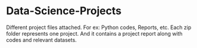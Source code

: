 # Data-Science-Projects
Different project files attached. For ex: Python codes, Reports, etc.
Each zip folder represents one project. And it contains a project report along with codes and relevant datasets.
